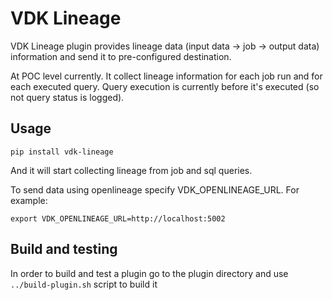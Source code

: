 # VDK Lineage

VDK Lineage plugin provides lineage data (input data -> job -> output data) information and send it to pre-configured
destination. 

At POC level currently. It collect lineage information for each job run and for each executed query. 
Query execution is currently before it's executed (so not query status is logged).


## Usage

```
pip install vdk-lineage
```

And it will start collecting lineage from job and sql queries. 

To send data using openlineage specify VDK_OPENLINEAGE_URL. For example: 
```
export VDK_OPENLINEAGE_URL=http://localhost:5002
```

## Build and testing

In order to build and test a plugin go to the plugin directory and use `../build-plugin.sh` script to build it
